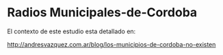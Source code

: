 Radios Municipales-de-Cordoba
=============================

El contexto de este estudio esta detallado en:

http://andresvazquez.com.ar/blog/los-municipios-de-cordoba-no-existen
